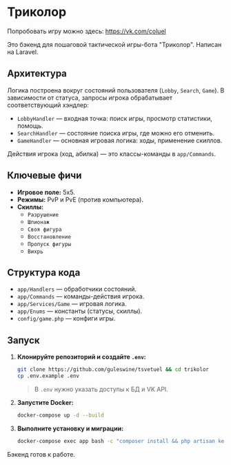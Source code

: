 # Триколор

Попробовать игру можно здесь: https://vk.com/coluel

Это бэкенд для пошаговой тактической игры-бота "Триколор". Написан на Laravel.

## Архитектура

Логика построена вокруг состояний пользователя (`Lobby`, `Search`, `Game`). В зависимости от статуса, запросы игрока обрабатывает соответствующий хэндлер:

- `LobbyHandler` — входная точка: поиск игры, просмотр статистики, помощь.
- `SearchHandler` — состояние поиска игры, где можно его отменить.
- `GameHandler` — основная игровая логика: ходы, применение скиллов.

Действия игрока (ход, абилка) — это классы-команды в `app/Commands`.

## Ключевые фичи

- **Игровое поле:** 5x5.
- **Режимы:** PvP и PvE (против компьютера).
- **Скиллы:**
    - `Разрушение`
    - `Шпионаж`
    - `Своя фигура`
    - `Восстановление`
    - `Пропуск фигуры`
    - `Вихрь`

## Структура кода

- `app/Handlers` — обработчики состояний.
- `app/Commands` — команды-действия игрока.
- `app/Services/Game` — игровая логика.
- `app/Enums` — константы (статусы, скиллы).
- `config/game.php` — конфиги игры.

## Запуск

1.  **Клонируйте репозиторий и создайте `.env`:**
    ```bash
    git clone https://github.com/guleswine/tsvetuel && cd trikolor
    cp .env.example .env
    ```
    > В `.env` нужно указать доступы к БД и VK API.

2.  **Запустите Docker:**
    ```bash
    docker-compose up -d --build
    ```

3.  **Выполните установку и миграции:**
    ```bash
    docker-compose exec app bash -c "composer install && php artisan key:generate && php artisan migrate"
    ```

Бэкенд готов к работе.
